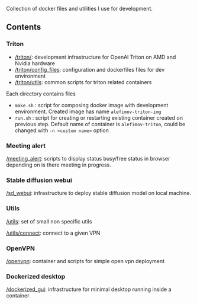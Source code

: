 Collection of docker files and utilities I use for development.

## Contents

### Triton

- [/triton/](https://github.com/binarman/docking/tree/main/triton/amd): development infrastructure for OpenAI Triton on AMD and Nvidia hardware
- [/triton/config_files](https://github.com/binarman/docking/tree/main/triton/config_files): configuration and dockerfiles files for dev environment
- [/triton/utils](https://github.com/binarman/docking/tree/main/triton/utils): common scripts for triton related containers

Each  directory contains files
- `make.sh` : script for composing docker image with development environment. Created image has name `alefimov-triton-img`
- `run.sh`  : script for creating or restarting existing container created on previous step. Default name of container is `alefimov-triton`, could be changed with `-n <custom name>` option

### Meeting alert

[/meeting_alert](https://github.com/binarman/docking/tree/main/meeting_alert): scripts to display status busy/free status in browser depending on is there meeting in progress. 

### Stable diffusion webui

[/sd_webui](https://github.com/binarman/docking/tree/main/sd_webui): infrastructure to deploy stable diffusion model on local machine.

### Utils

[/utils](https://github.com/binarman/docking/tree/main/utils): set of small non specific utils

[/utils/connect](https://github.com/binarman/docking/tree/main/utils/connect): connect to a given VPN

### OpenVPN

[/openvpn](https://github.com/binarman/docking/tree/main/openvpn): container and scripts for simple open vpn deployment

### Dockerized desktop

[/dockerized_gui](https://github.com/binarman/docking/tree/main/dockerized_gui): infrastructure for minimal desktop running inside a container
